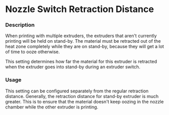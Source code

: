 Nozzle Switch Retraction Distance
====
### **Description**
When printing with multiple extruders, the extruders that aren't currently printing will be held on stand-by. The material must be retracted out of the heat zone completely while they are on stand-by, because they will get a lot of time to ooze otherwise.

This setting determines how far the material for this extruder is retracted when the extruder goes into stand-by during an extruder switch. 

### **Usage**
This setting can be configured separately from the regular retraction distance. Generally, the retraction distance for stand-by extruder is much greater. This is to ensure that the material doesn't keep oozing in the nozzle chamber while the other extruder is printing.

